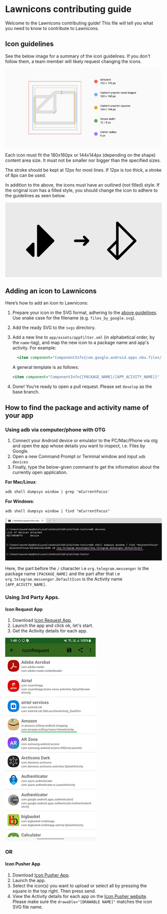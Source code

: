 # Lawnicons contributing guide
Welcome to the Lawnicons contributing guide! This file will tell you  what you need to know to contribute to Lawnicons.

## Icon guidelines
See the below image for a summary of the icon guidelines. If you don't follow them, a team member will likely request changing the icons.

![](images/contributing-image-1.png)

Each icon must fit the 160x160px or 144x144px (depending on the shape) content area size. It must not be smaller nor bigger than the specified sizes.

The stroke should be kept at 12px for most lines. If 12px is too thick, a stroke of 8px can be used.

In addition to the above, the icons must have an outlined (not filled) style. If the original icon has a filled style, you should change the icon to adhere to the guidelines as seen below.

![](images/contributing-image-2.png)

## Adding an icon to Lawnicons
Here’s how to add an icon to&nbsp;Lawnicons:

1. Prepare your icon in the SVG format, adhering to the [above guidelines](#icon-guidelines). Use snake case for the filename (e.g.&nbsp;`files_by_google.svg`).

1. Add the ready SVG to the `svgs`&nbsp;directory.


1. Add a new line to `app/assets/appfilter.xml` (in alphabetical order, by the `name`-tag), and map the new icon to a package name and app's activity. For&nbsp;example:

    ```xml
      <item component="ComponentInfo{com.google.android.apps.nbu.files/com.google.android.apps.nbu.files.home.HomeActivity}" drawable="files_by_google" name="Files by Google"/> 
    ```

    A general template is as&nbsp;follows:

    ```xml
    <item component="ComponentInfo{[PACKAGE_NAME]/[APP_ACIVITY_NAME]}" drawable="[DRAWABLE NAME]" name="[APP NAME]"/> 
    ```
1. Done! You’re ready to open a pull request. Please set `develop` as the base&nbsp;branch.

## How to find the package and activity name of your app


### Using adb via computer/phone with OTG

  1. Connect your Android device or emulator to the PC/Mac/Phone via otg and open the app whose details you want to inspect, i.e. Files by Google.
  1. Open a new Command Prompt or Terminal window and input `adb devices`
  1. Finally, type the below-given command to get the information about the currently open application.

  **For Mac/Linux**:

  ```xml
  adb shell dumpsys window | grep 'mCurrentFocus'  
  ```

  **For Windows**:

  ```xml
  adb shell dumpsys window | find "mCurrentFocus"
  ```
  ![](images/contributing-image-3.png)

  Here, the part before the `/` character i.e `org.telegram.messenger` is the package name `[PACKAGE_NAME]` and the part after that i.e `org.telegram.messenger.DefaultIcon` is the Activity name `[APP_ACIVITY_NAME]`.

### Using 3rd Party Apps.
#### Icon Request App
  1. Download [Icon Request App](https://github.com/Kaiserdragon2/IconRequest/releases). 
  2. Launch the app and click ok, let's start.
  3. Get the Activity details for each app.

  ![](images/contributing-image-4.png)
  
  ### OR
  
  #### Icon Pusher App
   1. Download [Icon Pusher App](https://play.google.com/store/apps/details?id=dev.southpaw.iconpusher&hl=en&gl=US).
   2. Launch the app.
   3. Select the icon(s) you want to upload or select all by pressing the square in the top right. Then press send.
   4. View the Activity details for each app on the [Icon Pusher website](https://iconpusher.com/). Please make sure the `drawable="[DRAWABLE NAME]"` matches the icon SVG file name.

